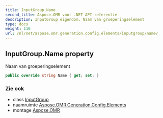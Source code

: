 ```yaml
---
title: InputGroup.Name
second_title: Aspose.OMR voor .NET API-referentie
description: InputGroup eigendom. Naam van groeperingselement
type: docs
weight: 110
url: /nl/net/aspose.omr.generation.config.elements/inputgroup/name/
---
```

## InputGroup.Name property

Naam van groeperingselement

```csharp
public override string Name { get; set; }
```

### Zie ook

* class [InputGroup](../)
* naamruimte [Aspose.OMR.Generation.Config.Elements](../../inputgroup/)
* montage [Aspose.OMR](../../../)


